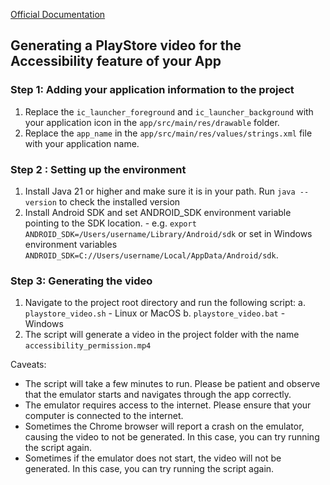 [Official Documentation](https://docs.appnomix.app/docs/commerce-android#/)

## Generating a PlayStore video for the Accessibility feature of your App

### Step 1: Adding your application information to the project
1. Replace the `ic_launcher_foreground` and `ic_launcher_background` with your application icon in the `app/src/main/res/drawable` folder.
2. Replace the `app_name` in the `app/src/main/res/values/strings.xml` file with your application name.

### Step 2 : Setting up the environment
1. Install Java 21 or higher and make sure it is in your path. Run `java --version` to check the installed version
2. Install Android SDK and set ANDROID_SDK environment variable pointing to the SDK location. - e.g. `export ANDROID_SDK=/Users/username/Library/Android/sdk` or set in Windows environment variables `ANDROID_SDK=C://Users/username/Local/AppData/Android/sdk`.

### Step 3: Generating the video
1. Navigate to the project root directory and run the following script: 
   a. `playstore_video.sh` - Linux or MacOS
   b. `playstore_video.bat` - Windows
2. The script will generate a video in the project folder with the name `accessibility_permission.mp4`

Caveats:
- The script will take a few minutes to run. Please be patient and observe that the emulator starts and navigates through the app correctly.
- The emulator requires access to the internet. Please ensure that your computer is connected to the internet.
- Sometimes the Chrome browser will report a crash on the emulator, causing the video to not be generated. In this case, you can try running the script again.
- Sometimes if the emulator does not start, the video will not be generated. In this case, you can try running the script again.